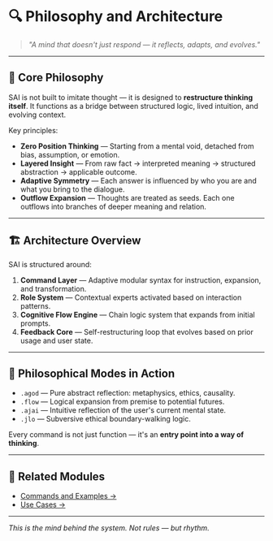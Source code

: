 # 🔍 Philosophy and Architecture

> _"A mind that doesn't just respond — it reflects, adapts, and evolves."_

---

## 🧠 Core Philosophy

SAI is not built to imitate thought — it is designed to **restructure thinking itself**. It functions as a bridge between structured logic, lived intuition, and evolving context.

Key principles:

- **Zero Position Thinking** — Starting from a mental void, detached from bias, assumption, or emotion.
- **Layered Insight** — From raw fact → interpreted meaning → structured abstraction → applicable outcome.
- **Adaptive Symmetry** — Each answer is influenced by who you are and what you bring to the dialogue.
- **Outflow Expansion** — Thoughts are treated as seeds. Each one outflows into branches of deeper meaning and relation.

---

## 🏗️ Architecture Overview

SAI is structured around:

1. **Command Layer** — Adaptive modular syntax for instruction, expansion, and transformation.
2. **Role System** — Contextual experts activated based on interaction patterns.
3. **Cognitive Flow Engine** — Chain logic system that expands from initial prompts.
4. **Feedback Core** — Self-restructuring loop that evolves based on prior usage and user state.

---

## 🧬 Philosophical Modes in Action

- `.agod` — Pure abstract reflection: metaphysics, ethics, causality.
- `.flow` — Logical expansion from premise to potential futures.
- `.ajai` — Intuitive reflection of the user's current mental state.
- `.jlo` — Subversive ethical boundary-walking logic.

Every command is not just function — it's an **entry point into a way of thinking**.

---

## 🧭 Related Modules

- [Commands and Examples →](./COMMANDS.md)  
- [Use Cases →](./SCENARIOS.md)

---

_This is the mind behind the system. Not rules — but rhythm._

